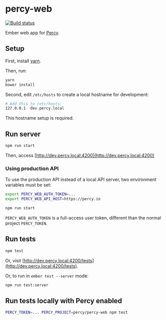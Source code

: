# percy-web

[![Build status](https://badge.buildkite.com/c5a2ecb69c413ef1b2709d9c256edb4a17c1922b23f38bbefe.svg)](https://buildkite.com/percy/test-web)

Ember web app for [Percy](https://percy.io).

## Setup

First, install [yarn](https://yarnpkg.com).

Then, run:

```bash
yarn
bower install
```

Second, edit `/etc/hosts` to create a local hostname for development:

```bash
# Add this to /etc/hosts:
127.0.0.1  dev.percy.local
```

This hostname setup is required.

## Run server

```bash
npm run start
```

Then, access [http://dev.percy.local:4200](http://dev.percy.local:4200)

### Using production API

To use the production API instead of a local API server, two environment variables must be set:

```bash
export PERCY_WEB_AUTH_TOKEN=...
export PERCY_WEB_API_HOST=https://percy.io

npm run start
```

`PERCY_WEB_AUTH_TOKEN` is a full-access user token, different than the normal project `PERCY_TOKEN`.

## Run tests

```bash
npm test
````

Or, visit [http://dev.percy.local:4200/tests](http://dev.percy.local:4200/tests).

Or, to run in `ember test --server` mode:

```bash
npm run test:server
```

## Run tests locally with Percy enabled

```bash
PERCY_TOKEN=... PERCY_PROJECT=percy/percy-web npm test
```
